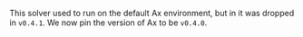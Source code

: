 This solver used to run on the default Ax environment, but in it was dropped in `v0.4.1`. We now pin the version of Ax to be `v0.4.0`.
